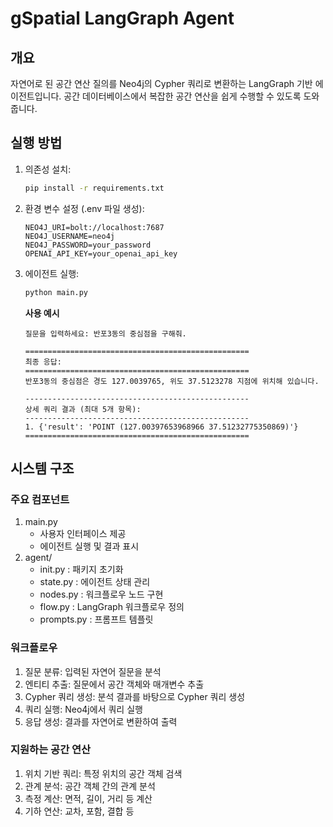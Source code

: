 # gSpatial LangGraph Agent

## 개요
자연어로 된 공간 연산 질의를 Neo4j의 Cypher 쿼리로 변환하는 LangGraph 기반 에이전트입니다. 공간 데이터베이스에서 복잡한 공간 연산을 쉽게 수행할 수 있도록 도와줍니다.

## 실행 방법

1. 의존성 설치:
   ```bash
   pip install -r requirements.txt
   ```
2. 환경 변수 설정 (.env 파일 생성):
   ```
   NEO4J_URI=bolt://localhost:7687
   NEO4J_USERNAME=neo4j
   NEO4J_PASSWORD=your_password
   OPENAI_API_KEY=your_openai_api_key
   ```
3. 에이전트 실행:
   ```bash
   python main.py
   ```
   **사용 예시**
   ```
   질문을 입력하세요: 반포3동의 중심점을 구해줘.
   
   ==================================================
   최종 응답:
   ==================================================
   반포3동의 중심점은 경도 127.0039765, 위도 37.5123278 지점에 위치해 있습니다.
   
   --------------------------------------------------
   상세 쿼리 결과 (최대 5개 항목):
   --------------------------------------------------
   1. {'result': 'POINT (127.00397653968966 37.51232775350869)'}
   ==================================================
   ```

## 시스템 구조
### 주요 컴포넌트
1. main.py
   - 사용자 인터페이스 제공
   - 에이전트 실행 및 결과 표시
2. agent/
   - init.py
      : 패키지 초기화
   - state.py
      : 에이전트 상태 관리
   - nodes.py
      : 워크플로우 노드 구현
   - flow.py
      : LangGraph 워크플로우 정의
   - prompts.py
      : 프롬프트 템플릿
### 워크플로우
1. 질문 분류: 입력된 자연어 질문을 분석
2. 엔티티 추출: 질문에서 공간 객체와 매개변수 추출
3. Cypher 쿼리 생성: 분석 결과를 바탕으로 Cypher 쿼리 생성
4. 쿼리 실행: Neo4j에서 쿼리 실행
5. 응답 생성: 결과를 자연어로 변환하여 출력
### 지원하는 공간 연산
1. 위치 기반 쿼리: 특정 위치의 공간 객체 검색
2. 관계 분석: 공간 객체 간의 관계 분석
3. 측정 계산: 면적, 길이, 거리 등 계산
4. 기하 연산: 교차, 포함, 결합 등